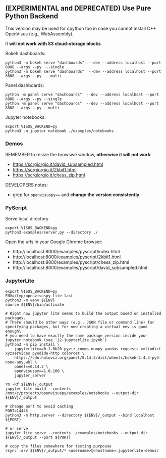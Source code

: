 
## (EXPERIMENTAL and DEPRECATED) Use Pure Python Backend

This version may be used for cpython too in case you cannot install C++ OpenVisus (e.g., WebAssembly).

It **will not work with S3 cloud-storage blocks**.

Bokeh dashboards:

```
python3 -m bokeh serve "dashboards"  --dev --address localhost --port 8888 --args --py  --single
python3 -m bokeh serve "dashboards"  --dev --address localhost --port 8888 --args --py  --multi
```

Panel dashboards:

```
python -m panel serve "dashboards"  --dev --address localhost --port 8888 --args --py --single
python -m panel serve "dashboards"  --dev --address localhost --port 8888 --args --py --multi
```

Jupyter notebooks:

```
export VISUS_BACKEND=py
python3 -m jupyter notebook ./examples/notebooks
```

### Demos

REMEMBER to resize the browswe  window, **otherwise it will not work**:

- https://scrgiorgio.it/david_subsampled.html
- https://scrgiorgio.it/2kbit1.html
- https://scrgiorgio.it/chess_zip.html

DEVELOPERS notes:
- grep for `openvisuspy==` and **change the version consistently**.

### PyScript

Serve local directory

```
export VISUS_BACKEND=py
python3 examples/server.py --directory ./
```

Open the urls in your Google Chrome browser:

- http://localhost:8000/examples/pyscript/index.html 
- http://localhost:8000/examples/pyscript/2kbit1.html 
- http://localhost:8000/examples/pyscript/chess_zip.html 
- http://localhost:8000/examples/pyscript/david_subsampled.html

### JupyterLite

```
export VISUS_BACKEND=py
ENV=/tmp/openvisuspy-lite-last
python3 -m venv ${ENV}
source ${ENV}/bin/activate

# Right now jupyter lite seems to build the output based on installed packages. 
# There should be other ways (e.g., JSON file or command line) for specifying packages, but for now creating a virtual env is good enough\
# you need to have exactly the same package version inside your jupyter notebook (see `12-jupyterlite.ipynb`)
python3 -m pip install \
    jupyterlite==0.1.0b20 pyviz_comms numpy pandas requests xmltodict xyzservices pyodide-http colorcet \
    https://cdn.holoviz.org/panel/0.14.3/dist/wheels/bokeh-2.4.3-py3-none-any.whl \
    panel==0.14.2 \
    openvisuspy==1.0.100 \
    jupyter_server 

rm -Rf ${ENV}/_output 
jupyter lite build --contents /mnt/c/projects/openvisuspy/examples/notebooks --output-dir ${ENV}/_output

# change port to avoid caching
PORT=14445
python3 -m http.server --directory ${ENV}/_output --bind localhost ${PORT}

# or serve
jupyter lite serve --contents ./examples/notebooks --output-dir ${ENV}/_output --port ${PORT} 

# copy the files somewhere for testing purpouse
rsync -arv ${ENV}/_output/* <username>@<hostname>:jupyterlite-demos/
```

